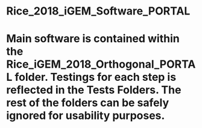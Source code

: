 # Rice_2018_iGEM_Software_PORTAL
# Main software is contained within the Rice_iGEM_2018_Orthogonal_PORTAL folder. Testings for each step is reflected in the Tests Folders. The rest of the folders can be safely ignored for usability purposes.
